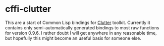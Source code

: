 # cffi-clutter

This are a start of Common Lisp bindings for [Clutter](http://clutter-project.org/) toolkit. Currently it contains only semi-automatically generated bindings to most raw functions for version 0.9.6. I rather doubt I will get anywhere in any reasonable time, but hopefully this might become an useful basis for someone else.